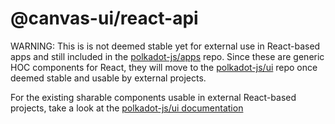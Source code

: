# @canvas-ui/react-api

WARNING: This is is not deemed stable yet for external use in React-based apps and still included in the [polkadot-js/apps](https://github.com/polkadot-js/apps) repo. Since these are generic HOC components for React, they will move to the [polkadot-js/ui](https://github.com/polkadot-js/ui) repo once deemed stable and usable by external projects.

For the existing sharable components usable in external React-based projects, take a look at the [polkadot-js/ui documentation](https://polkadot.js.org/ui/)

